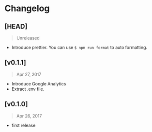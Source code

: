 # Changelog

## [HEAD]
> Unreleased

* Introduce prettier. You can use `$ npm run format` to auto formatting.

## [v0.1.1]
> Apr 27, 2017

* Introduce Google Analytics
* Extract .env file.

## [v0.1.0]
> Apr 26, 2017

* first release
